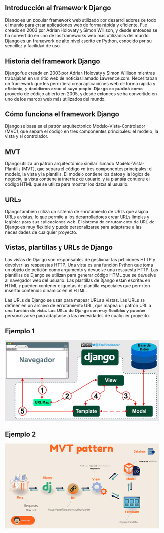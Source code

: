 ## Introducción al framework Django
Django es un popular framework web utilizado por desarrolladores de todo el mundo para crear aplicaciones web de forma rápida y eficiente. Fue creado en 2003 por Adrian Holovaty y Simon Willison, y desde entonces se ha convertido en uno de los frameworks web más utilizados del mundo. Django es un framework de alto nivel escrito en Python, conocido por su sencillez y facilidad de uso.

## Historia del framework Django
Django fue creado en 2003 por Adrian Holovaty y Simon Willison mientras trabajaban en un sitio web de noticias llamado Lawrence.com. Necesitaban un framework que les permitiera crear aplicaciones web de forma rápida y eficiente, y decidieron crear el suyo propio. Django se publicó como proyecto de código abierto en 2005, y desde entonces se ha convertido en uno de los marcos web más utilizados del mundo.

## Cómo funciona el framework Django
Django se basa en el patrón arquitectónico Modelo-Vista-Controlador (MVC), que separa el código en tres componentes principales: el modelo, la vista y el controlador.

## MVT
Django utiliza un patrón arquitectónico similar llamado Modelo-Vista-Plantilla (MVT), que separa el código en tres componentes principales: el modelo, la vista y la plantilla. El modelo contiene los datos y la lógica de negocio, la vista contiene la interfaz de usuario, y la plantilla contiene el código HTML que se utiliza para mostrar los datos al usuario.

## URLs
Django también utiliza un sistema de enrutamiento de URLs que asigna URLs a vistas, lo que permite a los desarrolladores crear URLs limpias y legibles para sus aplicaciones web. El sistema de enrutamiento de URL de Django es muy flexible y puede personalizarse para adaptarse a las necesidades de cualquier proyecto.

## Vistas, plantillas y URLs de Django

Las vistas de Django son responsables de gestionar las peticiones HTTP y devolver las respuestas HTTP. Una vista es una función Python que toma un objeto de petición como argumento y devuelve una respuesta HTTP. Las plantillas de Django se utilizan para generar código HTML que se devuelve al navegador web del usuario. Las plantillas de Django están escritas en HTML y pueden contener etiquetas de plantilla especiales que permiten insertar contenido dinámico en el HTML.

Las URLs de Django se usan para mapear URLs a vistas. Las URLs se definen en un archivo de enrutamiento URL, que mapea un patrón URL a una función de vista. Las URLs de Django son muy flexibles y pueden personalizarse para adaptarse a las necesidades de cualquier proyecto.
## Ejemplo 1
![alt text](image.png)

## Ejemplo 2


![alt text](image-1.png)

